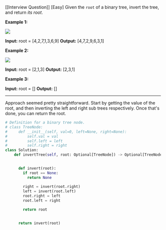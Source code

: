 [[Interview Question]]
[Easy]
Given the `root` of a binary tree, invert the tree, and return _its root_.

**Example 1:**

![](https://assets.leetcode.com/uploads/2021/03/14/invert1-tree.jpg)

**Input:** root = [4,2,7,1,3,6,9]
**Output:** [4,7,2,9,6,3,1]

**Example 2:**

![](https://assets.leetcode.com/uploads/2021/03/14/invert2-tree.jpg)

**Input:** root = [2,1,3]
**Output:** [2,3,1]

**Example 3:**

**Input:** root = []
**Output:** []

---

Approach seemed pretty straightforward. Start by getting the value of the root, and then inverting the left and right sub trees respectively. Once that's done, you can return the root.

```python
# Definition for a binary tree node.
# class TreeNode:
#     def __init__(self, val=0, left=None, right=None):
#         self.val = val
#         self.left = left
#         self.right = right
class Solution:
    def invertTree(self, root: Optional[TreeNode]) -> Optional[TreeNode]:

      
      def invert(root):
        if root == None:
          return None
        
        right = invert(root.right)
        left = invert(root.left)
        root.right = left
        root.left = right

        return root
        

      return invert(root)
```

